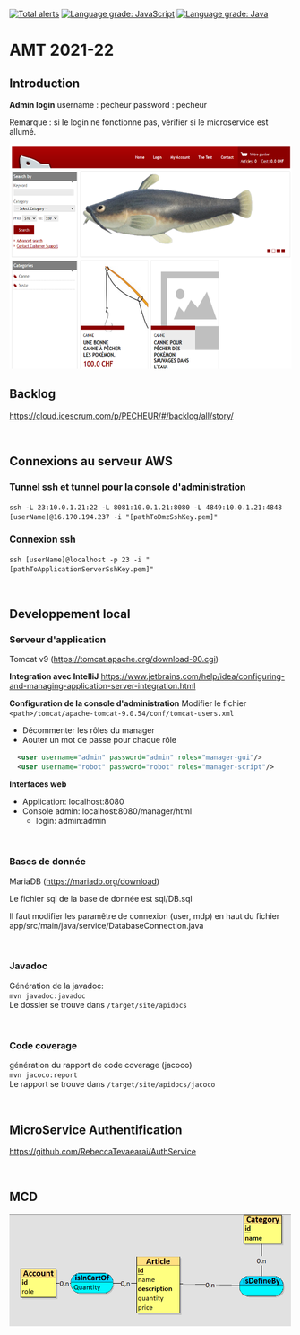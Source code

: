 [![Total alerts](https://img.shields.io/lgtm/alerts/g/RebeccaTevaearai/AMT.svg?logo=lgtm&logoWidth=18)](https://lgtm.com/projects/g/RebeccaTevaearai/AMT/alerts/)
[![Language grade: JavaScript](https://img.shields.io/lgtm/grade/javascript/g/RebeccaTevaearai/AMT.svg?logo=lgtm&logoWidth=18)](https://lgtm.com/projects/g/RebeccaTevaearai/AMT/context:javascript)
[![Language grade: Java](https://img.shields.io/lgtm/grade/java/g/RebeccaTevaearai/AMT.svg?logo=lgtm&logoWidth=18)](https://lgtm.com/projects/g/RebeccaTevaearai/AMT/context:java)

# AMT 2021-22
## Introduction <br/>

**Admin login**
username : pecheur
password : pecheur

Remarque : si le login ne fonctionne pas, vérifier si le microservice est allumé.

<img alt="app img" src="images/app.png" height="400" />

<br/>

## Backlog
https://cloud.icescrum.com/p/PECHEUR/#/backlog/all/story/

<br/>

## Connexions au serveur AWS
### Tunnel ssh et tunnel pour la console d'administration
`ssh -L 23:10.0.1.21:22 -L 8081:10.0.1.21:8080 -L 4849:10.0.1.21:4848 [userName]@16.170.194.237 -i "[pathToDmzSshKey.pem]"`

### Connexion ssh
`ssh [userName]@localhost -p 23 -i "[pathToApplicationServerSshKey.pem]"`

</br>

## Developpement local
### Serveur d'application
Tomcat v9 (https://tomcat.apache.org/download-90.cgi)

**Integration avec IntelliJ**
https://www.jetbrains.com/help/idea/configuring-and-managing-application-server-integration.html

**Configuration de la console d'administration**
Modifier le fichier `<path>/tomcat/apache-tomcat-9.0.54/conf/tomcat-users.xml` </br>
- Décommenter les rôles du manager </br>
- Aouter un mot de passe pour chaque rôle </br>
````xml
  <user username="admin" password="admin" roles="manager-gui"/>
  <user username="robot" password="robot" roles="manager-script"/>
````

**Interfaces web**
- Application: localhost:8080
- Console admin: localhost:8080/manager/html
  - login: admin:admin  

<br/>

### Bases de donnée
MariaDB (https://mariadb.org/download)

Le fichier sql de la base de donnée est sql/DB.sql <br/>

Il faut modifier les paramêtre de connexion (user, mdp) en haut du fichier app/src/main/java/service/DatabaseConnection.java

<br/>

### Javadoc  <br/>
Génération de la javadoc: <br/>
`mvn javadoc:javadoc` <br/>
Le dossier se trouve dans `/target/site/apidocs`

<br/>

### Code coverage <br/>
génération du rapport de code coverage (jacoco) <br/>
`mvn jacoco:report` <br/>
Le rapport se trouve dans `/target/site/apidocs/jacoco` <br/>

<br/>

## MicroService Authentification

https://github.com/RebeccaTevaearai/AuthService

<br/>
 
## MCD
<img src="images/MCD.png" height="200" />

